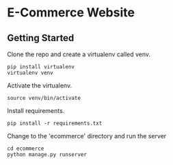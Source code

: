 # E-Commerce Website

## Getting Started 

Clone the repo and create a virtualenv called venv. 

```
pip install virtualenv
virtualenv venv

```

Activate the virtualenv.

```
source venv/bin/activate

```




Install requirements.

```
pip install -r requirements.txt

```

Change to the 'ecommerce' directory and run the server

```
cd ecommerce
python manage.py runserver

```